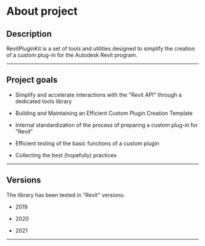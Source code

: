 
# About project

## Description

RevitPluginKit is a set of tools and utilities designed to simplify the creation of a custom plug-in for the Autodesk Revit program.

***

## Project goals

* Simplify and accelerate interactions with the "Revit API" through a dedicated tools library

* Building and Maintaining an Efficient Custom Plugin Creation Template

* Internal standardization of the process of preparing a custom plug-in for "Revit"

* Efficient testing of the basic functions of a custom plugin

* Collecting the best (hopefully) practices

***

## Versions

The library has been tested in "Revit" versions:

* 2019

* 2020

* 2021

***
